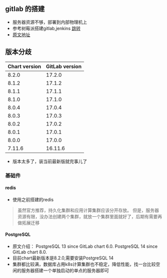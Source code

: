 ## gitlab 的搭建
* 服务器资源不够，部署到内部物理机上
* 参考树莓派搭建gitlab,jenkins [跳转](../树莓派/2.搭建开发工具环境.md)
* [原文地址](https://docs.gitlab.com/charts/installation/)

## 版本分歧

Chart version|GitLab version
:-|:-
8.2.0|17.2.0
8.1.2|17.1.2
8.1.1|17.1.1
8.1.0|17.1.0
8.0.4|17.0.4
8.0.3|17.0.3
8.0.2|17.0.2
8.0.1|17.0.1
8.0.0|17.0.0
7.11.6|16.11.6

* 版本太多了，装当前最新版就完事儿了

### 基础件
#### redis
* 使用之前搭建的redis
> 虽然官方推荐，持久化集群和应用计算集群应该分开存放。
但是，服务器资源有限，没办法创建两个集群，就放一个集群里面就好了，后期有需要再做拓展迁移

#### PostgreSQL
* 原文介绍：
PostgreSQL 13 since GitLab chart 6.0.
PostgreSQL 14 since GitLab chart 8.0.
* 目前chart最新版本是8.2.0,需要安装PostgreSQL 14
* 集群都比较满，数据库占用k8s计算集群也不稳定，降低性能，找一台比较空闲的服务器搭建一个单独启动的单点的服务器即可
